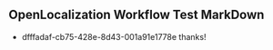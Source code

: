 ## OpenLocalization Workflow Test MarkDown
* dfffadaf-cb75-428e-8d43-001a91e1778e thanks!

<!--HONumber=Jul16_HO3-->


